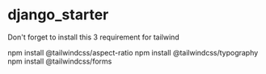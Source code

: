 # django_starter

Don't forget to install this 3 requirement for tailwind

npm install @tailwindcss/aspect-ratio
npm install @tailwindcss/typography
npm install @tailwindcss/forms
